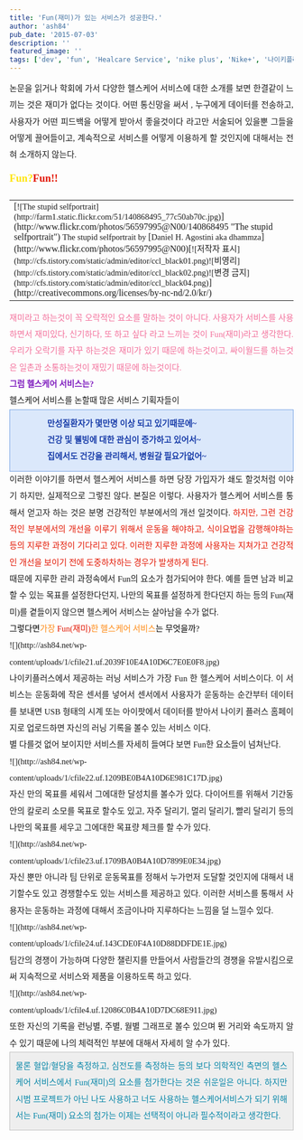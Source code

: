 ```yaml
---
title: 'Fun(재미)가 있는 서비스가 성공한다.'
author: 'ash84'
pub_date: '2015-07-03'
description: ''
featured_image: ''
tags: ['dev', 'fun', 'Healcare Service', 'nike plus', 'Nike+', '나이키플러스', '서비스', '재미', '헬스케어서비스']
---
```



<div style="line-height: 2; "></div><div style="text-align: justify; line-height: 2; "><span style="font-size: 11pt; "><span style="font-family: Dotum; ">논문을 읽거나 학회에 가서 다양한 헬스케어 서비스에 대한 소개를 보면 한결같이 느끼는 것은 재미가 없다는 것이다. 어떤 통신망을 써서 , 누구에게 데이터를 전송하고, 사용자가 어떤 피드백을 어떻게 받아서 좋을것이다 라고만 서술되어 있을뿐 그들을 어떻게 끌어들이고, 계속적으로 서비스를 어떻게 이용하게 할 것인지에 대해서는 전혀 소개하지 않는다. </span></span></div><div style="line-height: 2; "></div><div style="text-align: justify; line-height: 2; "></div><div style="line-height: 2; "></div><div style="text-align: justify; line-height: 2; "><span class="Apple-style-span" style="FONT-WEIGHT: bold"><span style="FONT-SIZE: 18pt"><span style="FONT-FAMILY: Dotum"><span class="Apple-style-span" style="COLOR: rgb(255,228,9)"><span style="font-size: 11pt; "><span style="font-family: Dotum; "><span style="font-size: 14pt; ">Fun?</span></span></span></span><span style="font-size: 11pt; "><span style="font-family: Dotum; "><span style="font-size: 14pt; "></span></span></span><span class="Apple-style-span" style="COLOR: rgb(227,22,0)"><span style="font-size: 11pt; "><span style="font-family: Dotum; "><span style="font-size: 14pt; ">Fun!!</span></span></span>  
<span style="FONT-SIZE: 11pt"><span style="font-size: 11pt; "><span style="font-family: Dotum; ">﻿</span></span></span><table class="flickrImgSearch"><tbody><tr><td>[<span style="FONT-SIZE: 8pt"><span style="font-size: 11pt; "><span style="font-family: Dotum; ">![The stupid selfportrait](http://farm1.static.flickr.com/51/140868495_77c50ab70c.jpg)</span></span></span>](http://www.flickr.com/photos/56597995@N00/140868495 "The stupid selfportrait")  
<span><span style="FONT-SIZE: 8pt"><span style="font-size: 11pt; "><span style="font-family: Dotum; ">The stupid selfportrait by </span></span></span>[<span style="FONT-SIZE: 8pt"><span style="font-size: 11pt; "><span style="font-family: Dotum; ">Daniel H. Agostini aka dhammza</span></span></span>](http://www.flickr.com/photos/56597995@N00)</span><span style="FONT-SIZE: 8pt"><span style="font-size: 11pt; "><span style="font-family: Dotum; "></span></span></span>[<span style="FONT-SIZE: 8pt"><span style="font-size: 11pt; "><span style="font-family: Dotum; ">![저작자 표시](http://cfs.tistory.com/static/admin/editor/ccl_black01.png)</span></span></span><span style="FONT-SIZE: 8pt"><span style="font-size: 11pt; "><span style="font-family: Dotum; ">![비영리](http://cfs.tistory.com/static/admin/editor/ccl_black02.png)</span></span></span><span style="FONT-SIZE: 8pt"><span style="font-size: 11pt; "><span style="font-family: Dotum; ">![변경 금지](http://cfs.tistory.com/static/admin/editor/ccl_black04.png)</span></span></span>](http://creativecommons.org/licenses/by-nc-nd/2.0/kr/)</td></tr></tbody></table></span></span></span></span></div><div style="line-height: 2; "></div><div style="text-align: justify; line-height: 2; "></div><div style="line-height: 2; "></div><div style="text-align: justify; line-height: 2; "><span class="Apple-style-span" style="COLOR: rgb(243,112,155)"><span style="font-size: 11pt; "><span style="font-family: Dotum; ">재미라고 하는것이 꼭 오락적인 요소를 말하는 것이 아니다. 사용자가 서비스를 사용하면서 재미있다, 신기하다, 또 하고 싶다 라고 느끼는 것이 Fun(재미)라고 생각한다. 우리가 오락기를 자꾸 하는것은 재미가 있기 때문에 하는것이고, 싸이월드를 하는것은 일촌과 소통하는것이 재밌기 때문에 하는것이다. </span></span></span></div><div style="line-height: 2; "></div><div style="text-align: justify; line-height: 2; "></div><div style="line-height: 2; "></div><div style="text-align: justify; line-height: 2; "></div><div style="line-height: 2; "></div><div style="text-align: justify; line-height: 2; "><span class="Apple-style-span" style="FONT-WEIGHT: bold"><span class="Apple-style-span" style="COLOR: rgb(128,31,191)"><span style="font-size: 11pt; "><span style="font-family: Dotum; ">그럼 헬스케어 서비스는?</span></span></span></span></div><div style="line-height: 2; "></div><div style="text-align: justify; line-height: 2; "></div><div style="line-height: 2; "></div><div style="text-align: justify; line-height: 2; "><span style="font-size: 11pt; "><span style="font-family: Dotum; ">헬스케어 서비스를 논할때 많은 서비스 기획자들이 </span></span></div><div style="line-height: 2; "></div><div style="text-align: justify; line-height: 2; "><span class="Apple-style-span" style="COLOR: rgb(114,147,250)">  
</span></div><div style="line-height: 2; "></div><div style="text-align: justify; margin-left: 4em; line-height: 2; "><span class="Apple-style-span" style="COLOR: rgb(114,147,250)"></span></div><div style="line-height: 2; "></div><div class="txc-textbox" style="border-bottom-color: rgb(121, 165, 228); border-bottom-width: 1px; border-bottom-style: solid; border-left-color: rgb(121, 165, 228); border-left-width: 1px; border-left-style: solid; padding-bottom: 10px; background-color: rgb(219, 232, 251); padding-left: 10px; padding-right: 10px; border-top-color: rgb(121, 165, 228); border-top-width: 1px; border-top-style: solid; border-right-color: rgb(121, 165, 228); border-right-width: 1px; border-right-style: solid; padding-top: 10px; line-height: 2; "><div style="TEXT-ALIGN: justify; MARGIN-LEFT: 4em"><span class="Apple-style-span" style="COLOR: rgb(25,61,169)"><span class="Apple-style-span" style="FONT-WEIGHT: bold"><span style="font-size: 11pt; "><span style="font-family: Dotum; ">만성질환자가 몇만명 이상 되고 있기때문에~</span></span></span></span></div><div style="TEXT-ALIGN: justify; MARGIN-LEFT: 4em"><span class="Apple-style-span" style="COLOR: rgb(25,61,169)"><span class="Apple-style-span" style="FONT-WEIGHT: bold"><span style="font-size: 11pt; "><span style="font-family: Dotum; ">건강 및 웰빙에 대한 관심이 증가하고 있어서~</span></span></span></span></div><div style="TEXT-ALIGN: justify; MARGIN-LEFT: 4em"><span class="Apple-style-span" style="COLOR: rgb(25,61,169)"><span class="Apple-style-span" style="FONT-WEIGHT: bold"><span style="font-size: 11pt; "><span style="font-family: Dotum; ">집에서도 건강을 관리해서, 병원갈 필요가없어~ </span></span></span></span></div></div><div style="line-height: 2; "></div><div style="text-align: justify; margin-left: 4em; line-height: 2; "><span class="Apple-style-span" style="COLOR: rgb(114,147,250)"></span></div><div style="line-height: 2; "></div><div style="text-align: justify; margin-left: 4em; line-height: 2; "></div><div style="line-height: 2; "></div><div style="text-align: justify; line-height: 2; "><span style="font-size: 11pt; "><span style="font-family: Dotum; ">이러한 이야기를 하면서 헬스케어 서비스를 하면 당장 가입자가 쇄도 할것처럼 이야기 하지만, 실제적으로 그렇진 않다. 본질은 이렇다. 사용자가 헬스케어 서비스를 통해서 얻고자 하는 것은 분명 건강적인 부분에서의 개선 일것이다. </span></span><span class="Apple-style-span" style="COLOR: rgb(227,22,0)"><span style="font-size: 11pt; "><span style="font-family: Dotum; ">하지만, 그런 건강적인 부분에서의 개선을 이루기 위해서 운동을 해야하고, 식이요법을 감행해야하는 등의 지루한 과정이 기다리고 있다. 이러한 지루한 과정에 사용자는 지쳐가고 건강적인 개선을 보이기 전에 도중하차하는 경우가 발생하게 된다. </span></span></span></div><div style="line-height: 2; "></div><div style="text-align: justify; line-height: 2; "></div><div style="line-height: 2; "></div><div style="text-align: justify; line-height: 2; "><span style="font-size: 11pt; "><span style="font-family: Dotum; ">때문에 지루한 관리 과정속에서 Fun의 요소가 첨가되어야 한다. 예를 들면 남과 비교할 수 있는 목표를 설정한다던지, 나만의 목표를 설정하게 한다던지 하는 등의 Fun(재미)를 곁들이지 않으면 헬스케어 서비스는 살아남을 수가 없다. </span></span></div><div style="line-height: 2; "></div><div style="text-align: justify; line-height: 2; "></div><div style="line-height: 2; "></div><div style="text-align: justify; line-height: 2; "><span class="Apple-style-span" style="COLOR: rgb(255,139,22)"><font color="#000000"><span style="font-size: 11pt; "><span style="font-family: Dotum; ">그렇다면</span></span></font><span style="font-size: 11pt; "><span style="font-family: Dotum; "></span></span><span style="FONT-SIZE: 11pt"><span style="font-size: 11pt; "><span style="font-family: Dotum; ">가장 </span></span></span></span><span class="Apple-style-span" style="COLOR: rgb(227,22,0)"><span style="FONT-SIZE: 11pt"><span style="font-size: 11pt; "><span style="font-family: Dotum; ">Fun(재미)</span></span></span></span><span class="Apple-style-span" style="COLOR: rgb(255,139,22)"><span style="FONT-SIZE: 11pt"><span style="font-size: 11pt; "><span style="font-family: Dotum; ">한 헬스케어 서비스</span></span></span><font color="#000000"><span style="font-size: 11pt; "><span style="font-family: Dotum; ">는 무엇을까?</span></span></font></span></div><div style="line-height: 2; "></div><div style="text-align: justify; line-height: 2; "></div><div style="line-height: 2; "></div><div style="text-align: justify; line-height: 2; "><span style="font-size: 11pt; "><span style="font-family: Dotum; ">![](http://ash84.net/wp-content/uploads/1/cfile21.uf.2039F10E4A10D6C7E0E0F8.jpg)</span></span></div><div style="line-height: 2; "></div><div style="text-align: justify; line-height: 2; "></div><div style="line-height: 2; "></div><div style="text-align: justify; line-height: 2; "><span style="font-size: 11pt; "><span style="font-family: Dotum; ">나이키플러스에서 제공하는 러닝 서비스가 가장 Fun 한 헬스케어 서비스이다. 이 서비스는 운동화에 작은 센서를 넣어서 센서에서 사용자가 운동하는 순간부터 데이터를 보내면 USB 형태의 시계 또는 아이팟에서 데이터를 받아서 나이키 플러스 홈페이지로 업로드하면 자신의 러닝 기록을 볼수 있는 서비스 이다. </span></span></div><div style="line-height: 2; "></div><div style="text-align: justify; line-height: 2; "></div><div style="line-height: 2; "></div><div style="text-align: justify; line-height: 2; "><span style="font-size: 11pt; "><span style="font-family: Dotum; ">별 다를것 없어 보이지만 서비스를 자세히 들여다 보면 Fun한 요소들이 넘쳐난다. </span></span></div><div style="line-height: 2; "></div><div style="text-align: justify; line-height: 2; "></div><div style="line-height: 2; "></div><div style="text-align: justify; line-height: 2; "></div><div style="line-height: 2; "></div><div style="text-align: justify; line-height: 2; "><span style="font-size: 11pt; "><span style="font-family: Dotum; ">![](http://ash84.net/wp-content/uploads/1/cfile22.uf.1209BE0B4A10D6E981C17D.jpg)</span></span></div><div style="line-height: 2; "></div><div style="text-align: justify; line-height: 2; "><span style="font-size: 11pt; "><span style="font-family: Dotum; ">자신 만의 목표를 세워서 그에대한 달성치를 볼수가 있다. 다이어트를 위해서 기간동안의 칼로리 소모를 목표로 할수도 있고, 자주 달리기, 멀리 달리기, 빨리 달리기 등의 나만의 목표를 세우고 그에대한 목표량 체크를 할 수가 있다. </span></span></div><div style="line-height: 2; "></div><div style="text-align: justify; line-height: 2; "></div><div style="line-height: 2; "></div><div style="text-align: justify; line-height: 2; "><span style="font-size: 11pt; "><span style="font-family: Dotum; ">![](http://ash84.net/wp-content/uploads/1/cfile23.uf.1709BA0B4A10D7899E0E34.jpg)</span></span></div><div style="line-height: 2; "></div><div style="text-align: justify; line-height: 2; "><span style="font-size: 11pt; "><span style="font-family: Dotum; ">자신 뿐만 아니라 팀 단위로 운동목표를 정해서 누가먼저 도달할 것인지에 대해서 내기할수도 있고 경쟁할수도 있는 서비스를 제공하고 있다. 이러한 서비스를 통해서 사용자는 운동하는 과정에 대해서 조금이나마 지루하다는 느낌을 덜 느낄수 있다. </span></span></div><div style="line-height: 2; "></div><div style="text-align: justify; line-height: 2; "></div><div style="line-height: 2; "></div><div style="text-align: justify; line-height: 2; "><span style="font-size: 11pt; "><span style="font-family: Dotum; ">![](http://ash84.net/wp-content/uploads/1/cfile24.uf.143CDE0F4A10D88DDFDE1E.jpg)</span></span></div><div style="line-height: 2; "></div><div style="text-align: justify; line-height: 2; "></div><div style="line-height: 2; "></div><div style="text-align: justify; line-height: 2; "><span style="font-size: 11pt; "><span style="font-family: Dotum; ">팀간의 경쟁이 가능하며 다양한 챌린지를 만들어서 사람들간의 경쟁을 유발시킴으로써 지속적으로 서비스와 제품을 이용하도록 하고 있다. </span></span></div><div style="line-height: 2; "></div><div style="text-align: justify; line-height: 2; "></div><div style="line-height: 2; "></div><div style="text-align: justify; line-height: 2; "><span style="font-size: 11pt; "><span style="font-family: Dotum; ">![](http://ash84.net/wp-content/uploads/1/cfile4.uf.12086C0B4A10D7DC68E911.jpg)</span></span></div><div style="line-height: 2; "></div><div style="text-align: justify; line-height: 2; "><span style="font-size: 11pt; "><span style="font-family: Dotum; ">또한 자신의 기록을 런닝별, 주별, 월별 그래프로 볼수 있으며 뛴 거리와 속도까지 알수 있기 때문에 나의 체력적인 부분에 대해서 자세히 알 수가 있다. </span></span></div><div style="line-height: 2; "></div><div style="text-align: justify; line-height: 2; "><span class="Apple-style-span" style="COLOR: rgb(48,88,210)">  
</span></div><div style="line-height: 2; "></div><div style="text-align: justify; line-height: 2; "><span class="Apple-style-span" style="COLOR: rgb(6,134,168)"><div class="txc-textbox" style="BORDER-BOTTOM: rgb(193,193,193) 1px solid; BORDER-LEFT: rgb(193,193,193) 1px solid; PADDING-BOTTOM: 10px; BACKGROUND-COLOR: rgb(238,238,238); PADDING-LEFT: 10px; PADDING-RIGHT: 10px; BORDER-TOP: rgb(193,193,193) 1px solid; BORDER-RIGHT: rgb(193,193,193) 1px solid; PADDING-TOP: 10px"><span style="font-size: 11pt; "><span style="font-family: Dotum; ">물론 혈압/혈당을 측정하고, 심전도를 측정하는 등의 보다 의학적인 측면의 헬스케어 서비스에서 Fun(재미)의 요소를 첨가한다는 것은 쉬운일은 아니다. 하지만 시범 프로젝트가 아닌 나도 사용하고 너도 사용하는 헬스케어서비스가 되기 위해서는 Fun(재미) 요소의 첨가는 이제는 선택적이 아니라 필수적이라고 생각한다. </span></span></div></span></div><div style="line-height: 2; "></div><div style="text-align: justify; line-height: 2; "></div><div style="line-height: 2; "></div><div style="text-align: justify; line-height: 2; "></div><div style="line-height: 2; "></div><div></div>

